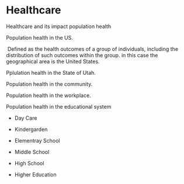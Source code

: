# Healthcare
Healthcare and its impact population health

Population health in the US.

  Defined as the health outcomes of a group of individuals, including the distribution of such outcomes within the group. in this case the   geographical area is the United States. 

Pplulation health in the State of Utah. 

Population health in the community. 

Population health in the workplace. 

Population health in the educational system

  - Day Care
  
  - Kindergarden
  
  - Elementray School
  
  - Middle School
  
  - High School
  
  - Higher Education
  


